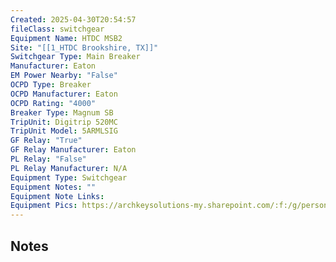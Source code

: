 ```yaml
---
Created: 2025-04-30T20:54:57
fileClass: switchgear
Equipment Name: HTDC MSB2
Site: "[[1_HTDC Brookshire, TX]]"
Switchgear Type: Main Breaker
Manufacturer: Eaton
EM Power Nearby: "False"
OCPD Type: Breaker
OCPD Manufacturer: Eaton
OCPD Rating: "4000"
Breaker Type: Magnum SB
TripUnit: Digitrip 520MC
TripUnit Model: 5ARMLSIG
GF Relay: "True"
GF Relay Manufacturer: Eaton
PL Relay: "False"
PL Relay Manufacturer: N/A
Equipment Type: Switchgear
Equipment Notes: ""
Equipment Note Links: 
Equipment Pics: https://archkeysolutions-my.sharepoint.com/:f:/g/personal/brennan_salibrici_prokey_com/EqXQvecgw8FEmqMr45b9rHMB-dF1fxBXWimLpUx4KxqAJg?e=4AlT7R
---
```


## Notes